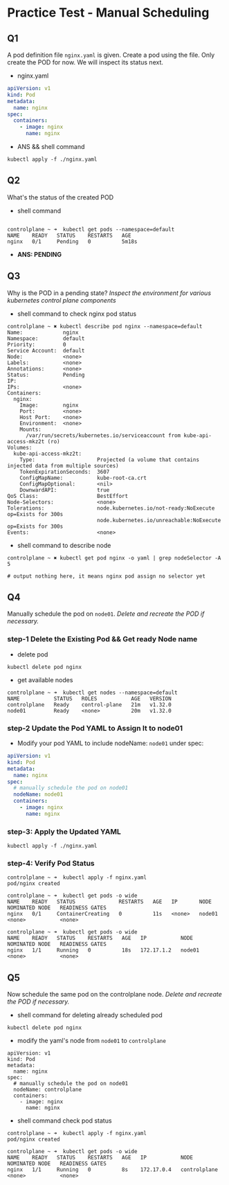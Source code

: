 # Practice Test - Manual Scheduling

## Q1

A pod definition file `nginx.yaml` is given. Create a pod using the file.
Only create the POD for now. We will inspect its status next.

- nginx.yaml

```yaml
apiVersion: v1
kind: Pod
metadata:
  name: nginx
spec:
  containers:
    - image: nginx
      name: nginx 
```

- ANS && shell command

```shell 
kubectl apply -f ./nginx.yaml 
```

## Q2

What's the status of the created POD

- shell command

```shell

controlplane ~ ➜  kubectl get pods --namespace=default
NAME    READY   STATUS    RESTARTS   AGE
nginx   0/1     Pending   0          5m18s
```

- **ANS: PENDING**

## Q3

Why is the POD in a pending state?
_Inspect the environment for various kubernetes control plane components_

- shell command to check nginx pod status

```shell
controlplane ~ ✖ kubectl describe pod nginx --namespace=default 
Name:             nginx
Namespace:        default
Priority:         0
Service Account:  default
Node:             <none>
Labels:           <none>
Annotations:      <none>
Status:           Pending
IP:               
IPs:              <none>
Containers:
  nginx:
    Image:        nginx
    Port:         <none>
    Host Port:    <none>
    Environment:  <none>
    Mounts:
      /var/run/secrets/kubernetes.io/serviceaccount from kube-api-access-mkz2t (ro)
Volumes:
  kube-api-access-mkz2t:
    Type:                    Projected (a volume that contains injected data from multiple sources)
    TokenExpirationSeconds:  3607
    ConfigMapName:           kube-root-ca.crt
    ConfigMapOptional:       <nil>
    DownwardAPI:             true
QoS Class:                   BestEffort
Node-Selectors:              <none>
Tolerations:                 node.kubernetes.io/not-ready:NoExecute op=Exists for 300s
                             node.kubernetes.io/unreachable:NoExecute op=Exists for 300s
Events:                      <none>
```

- shell command to describe node

```shell
controlplane ~ ✖ kubectl get pod nginx -o yaml | grep nodeSelector -A 5 

# output nothing here, it means nginx pod assign no selector yet  
```

## Q4

Manually schedule the pod on `node01`.
_Delete and recreate the POD if necessary._

### step-1 Delete the Existing Pod && Get ready Node name

- delete pod

```shell
kubectl delete pod nginx 
```

- get available nodes

```shell
controlplane ~ ➜  kubectl get nodes --namespace=default 
NAME           STATUS   ROLES           AGE   VERSION
controlplane   Ready    control-plane   21m   v1.32.0
node01         Ready    <none>          20m   v1.32.0
```

### step-2 Update the Pod YAML to Assign It to node01

- Modify your pod YAML to include nodeName: `node01` under spec:

```yaml
apiVersion: v1
kind: Pod
metadata:
  name: nginx
spec:
  # manually schedule the pod on node01 
  nodeName: node01
  containers:
    - image: nginx
      name: nginx 
```

### step-3: Apply the Updated YAML

```shell
kubectl apply -f ./nginx.yaml 
```

### step-4: Verify Pod Status

```shell
controlplane ~ ➜  kubectl apply -f nginx.yaml 
pod/nginx created

controlplane ~ ➜  kubectl get pods -o wide 
NAME    READY   STATUS              RESTARTS   AGE   IP       NODE     NOMINATED NODE   READINESS GATES
nginx   0/1     ContainerCreating   0          11s   <none>   node01   <none>           <none>

controlplane ~ ➜  kubectl get pods -o wide 
NAME    READY   STATUS    RESTARTS   AGE   IP           NODE     NOMINATED NODE   READINESS GATES
nginx   1/1     Running   0          18s   172.17.1.2   node01   <none>           <none>
```

## Q5
Now schedule the same pod on the controlplane node.
_Delete and recreate the POD if necessary._

- shell command for deleting already scheduled pod
```shell
kubectl delete pod nginx 
```

- modify the yaml's node from `node01` to `controlplane`
```shell
apiVersion: v1
kind: Pod
metadata:
  name: nginx
spec:
  # manually schedule the pod on node01 
  nodeName: controlplane
  containers:
    - image: nginx
      name: nginx 
```

- shell command check pod status 
```shell
controlplane ~ ➜  kubectl apply -f nginx.yaml 
pod/nginx created

controlplane ~ ➜  kubectl get pods -o wide 
NAME    READY   STATUS    RESTARTS   AGE   IP           NODE           NOMINATED NODE   READINESS GATES
nginx   1/1     Running   0          8s    172.17.0.4   controlplane   <none>           <none>
```
